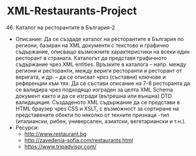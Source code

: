 # XML-Restaurants-Project

46. Каталог на ресторантите в България-2
- Описание: Да се създаде каталог на ресторантите в България по региони, базиран на XML документи с текстово и графично съдържание, описващо възможните характеристики на всеки един ресторант в страната. Каталогът да представя графичното съдържание чрез XML entities. Връзките в каталога – напр. между региони и ресторанти, между вериги ресторанти и ресторант от веригата, и др. – да се описват чрез (съставни) ключове и референции към тях. Да се състави описание на 7-8 ресторанта да се валидира чрез подходящо изграден за целта XML Schema документ както и да се изгради (вътрешна или външна) DTD валидациция. Създаденото XML съдържание да се представи в HTML браузер чрез CSS и XSLT, с възможност за сортиране на представените обекти по няколко от техните признаци -тип (италиански, рибен, универсален, азиатски, вегетариански и т.н.). 
- Ресурси: 
  - http://www.restaurant.bg
  - http://zavedenia-sofia.com/restaurants.html
  - https://www.tripadvisor.com/
